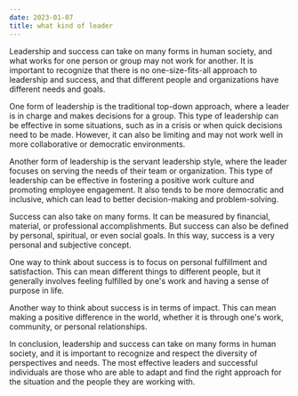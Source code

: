 ```yaml
---
date: 2023-01-07
title: what kind of leader
---
```




Leadership and success can take on many forms in human society, and what works for one person or group may not work for another. It is important to recognize that there is no one-size-fits-all approach to leadership and success, and that different people and organizations have different needs and goals.

One form of leadership is the traditional top-down approach, where a leader is in charge and makes decisions for a group. This type of leadership can be effective in some situations, such as in a crisis or when quick decisions need to be made. However, it can also be limiting and may not work well in more collaborative or democratic environments.

Another form of leadership is the servant leadership style, where the leader focuses on serving the needs of their team or organization. This type of leadership can be effective in fostering a positive work culture and promoting employee engagement. It also tends to be more democratic and inclusive, which can lead to better decision-making and problem-solving.

Success can also take on many forms. It can be measured by financial, material, or professional accomplishments. But success can also be defined by personal, spiritual, or even social goals. In this way, success is a very personal and subjective concept.

One way to think about success is to focus on personal fulfillment and satisfaction. This can mean different things to different people, but it generally involves feeling fulfilled by one's work and having a sense of purpose in life.

Another way to think about success is in terms of impact. This can mean making a positive difference in the world, whether it is through one's work, community, or personal relationships.

In conclusion, leadership and success can take on many forms in human society, and it is important to recognize and respect the diversity of perspectives and needs. The most effective leaders and successful individuals are those who are able to adapt and find the right approach for the situation and the people they are working with.



